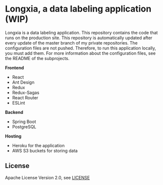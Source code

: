 # Longxia, a data labeling application (WIP)

Longxia is a data labeling application. This repository contains the code that runs on the production site. This repository is automatically updated after every update of the master branch of my private repositories. The configuration files are not pushed. Therefore, to run this application locally, you must add them. For more information about the configuration files, see the README of the subprojects. 


**Frontend**
- React
- Ant Design
- Redux
- Redux-Sagas
- React Router
- ESLint

**Backend**
- Spring Boot
- PostgreSQL

**Hosting**
- Heroku for the application
- AWS S3 buckets for storing data

## License
 Apache License Version 2.0, see [LICENSE](LICENSE)
